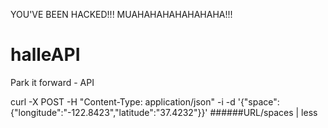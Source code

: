 YOU'VE BEEN HACKED!!! MUAHAHAHAHAHAHAHA!!!


# halleAPI
Park it forward - API


curl -X POST -H "Content-Type: application/json" -i -d '{"space":{"longitude":"-122.8423","latitude":"37.4232"}}' ######URL/spaces | less
